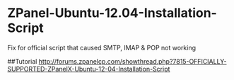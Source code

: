 ZPanel-Ubuntu-12.04-Installation-Script
=======================================

Fix for official script that caused SMTP, IMAP &amp; POP not working


##Tutorial
http://forums.zpanelcp.com/showthread.php?7815-OFFICIALLY-SUPPORTED-ZPanelX-Ubuntu-12-04-Installation-Script